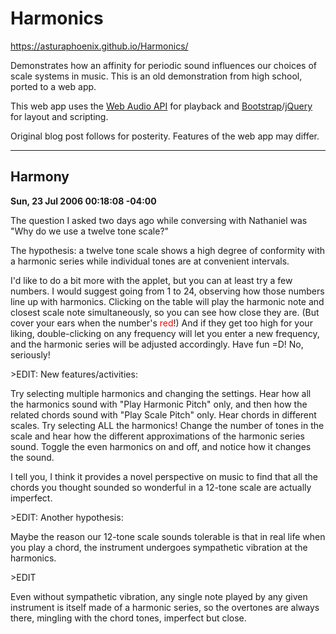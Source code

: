 # Harmonics

https://asturaphoenix.github.io/Harmonics/

Demonstrates how an affinity for periodic sound influences our choices of scale systems in music. This is an old demonstration from high school, ported to a web app.

This web app uses the [Web Audio API](https://developer.mozilla.org/en-US/docs/Web/API/Web_Audio_API) for playback and [Bootstrap](https://getbootstrap.com/)/[jQuery](https://jquery.com/) for layout and scripting.

Original blog post follows for posterity. Features of the web app may differ.

<hr>

## Harmony
**Sun, 23 Jul 2006 00:18:08 -04:00**

The question I asked two days ago while conversing with Nathaniel was "Why do we use a twelve tone scale?"

The hypothesis: a twelve tone scale shows a high degree of conformity with a harmonic series while individual tones are at convenient intervals.

I'd like to do a bit more with the applet, but you can at least try a few numbers. I would suggest going from 1 to 24, observing how those numbers line up with harmonics. Clicking on the table will play the harmonic note and closest scale note simultaneously, so you can see how close they are. (But cover your ears when the number's <span style="color: rgb(255, 0, 0);">red</span>!) And if they get too high for your liking, double-clicking on any frequency will let you enter a new frequency, and the harmonic series will be adjusted accordingly. Have fun =D! No, seriously!

&gt;EDIT: New features/activities:

Try selecting multiple harmonics and changing the settings. Hear how all the harmonics sound with "Play Harmonic Pitch" only, and then how the related chords sound with "Play Scale Pitch" only. Hear chords in different scales. Try selecting ALL the harmonics! Change the number of tones in the scale and hear how the different approximations of the harmonic series sound. Toggle the even harmonics on and off, and notice how it changes the sound.

I tell you, I think it provides a novel perspective on music to find that all the chords you thought sounded so wonderful in a 12-tone scale are actually imperfect.

&gt;EDIT: Another hypothesis:

Maybe the reason our 12-tone scale sounds tolerable is that in real life when you play a chord, the instrument undergoes sympathetic vibration at the harmonics.

&gt;EDIT

Even without sympathetic vibration, any single note played by any given instrument is itself made of a harmonic series, so the overtones are always there, mingling with the chord tones, imperfect but close.
